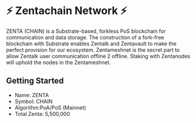 # :zap: Zentachain Network :zap:

ZENTA (CHAIN) is a Substrate-based, forkless PoS blockchain for communication and data storage. 
The construction of a fork-free blockchain with Substrate enables Zentalk and Zentavault to make the perfect provision for our ecosystem. Zentameshnet is the secret part to allow Zentalk user communication offline 2 offline. Staking with Zentanodes will uphold the nodes in the Zentameshnet.

Getting Started
-


 * Name: ZENTA
 * Symbol: CHAIN
 * Algorithm:PoA/PoS (Mainnet)
 * Total Zenta: 5,500,000
